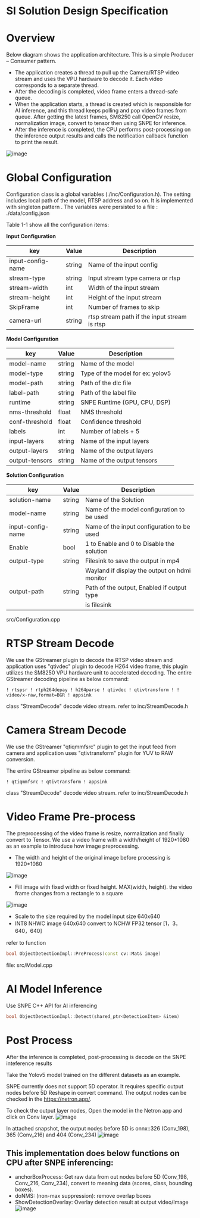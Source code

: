 # SI Solution Design Specification

#  Overview
Below diagram shows the application architecture. This is a simple Producer – Consumer pattern. 
- The application creates a thread to pull up the Camera/RTSP video stream and uses the VPU hardware to decode it. Each video corresponds to a separate thread.
- After the decoding is completed, video frame enters a thread-safe queue.
- When the application starts, a thread is created which is responsible for AI inference, and this thread keeps polling and pop video frames from queue. After getting the latest frames, SM8250 call OpenCV resize, normalization image, convert to tensor then using SNPE for inference.
- After the inference is completed, the CPU performs post-processing on the inference output results and calls the notification callback function to print the result.

![image](https://github.com/quic/sample-apps-for-robotics-platforms/assets/131336334/49da5963-b55d-4c6f-bcbd-2a0f62bbf287)

#  Global Configuration

Configuration class is a global variables (./inc/Configuration.h). The setting includes local path of the model, RTSP address and so on. It is implemented with  singleton pattern . The variables were persisted to a file : ./data/config.json

Table 1-1 show all the configuration items:

**Input Configuration**

| key                      | Value  | Description                                    |
| ------------------------ | -----  | ---------------------------------------------- |
| input-config-name        | string | Name of the input config                       |
| stream-type              | string | Input stream type camera or rtsp               |
| stream-width             | int    | Width of the input stream                      |
| stream-height            | int    | Height of the input stream                     |
| SkipFrame                | int    | Number of frames to skip                       |
| camera-url               | string | rtsp stream path if the input stream is rtsp   |

**Model Configuration**

| key                      | Value  | Description                                    |
| ------------------------ | -----  | ---------------------------------------------- |
| model-name               | string | Name of the model                              |
| model-type               | string | Type of the model for ex: yolov5               |
| model-path               | string | Path of the dlc file                           |
| label-path               | string | Path of the label file                         |
| runtime                  | string | SNPE Runtime (GPU, CPU, DSP)                   |
| nms-threshold            | float  | NMS threshold                                  |
| conf-threshold           | float  | Confidence threshold                           |
| labels                   | int    | Number of labels + 5                           |
| input-layers             | string | Name of the input layers                       |
| output-layers            | string | Name of the output layers                      |
| output-tensors           | string | Name of the output tensors                     |


**Solution Configuration**


| key                      | Value  | Description                                    |
| ------------------------ | -----  | ---------------------------------------------- |
| solution-name            | string | Name of the Solution                           |
| model-name               | string | Name of the model configuration to be used     |
| input-config-name        | string | Name of the input configuration to be used     |
| Enable                   | bool   | 1 to Enable and 0 to Disable the solution      |
| output-type              | string | Filesink to save the output in mp4             |
|                          |        | Wayland if display the output on hdmi monitor  |
| output-path              | string | Path of the output, Enabled if output type     |
|                          |        | is filesink                                    |

src/Configuration.cpp

#  RTSP Stream Decode
We use the GStreamer plugin to decode the RTSP video stream and application uses "qtivdec" plugin to decode H264 video frame, this plugin utilizes the SM8250 VPU hardware unit to accelerated decoding. 
The entire GStreamer decoding pipeline as below command:

```console
! rtspsr ! rtph264depay ! h264parse ! qtivdec ! qtivtransform ! ! video/x-raw,format=BGR ! appsink
```

class "StreamDecode"  decode video stream. refer to inc/StreamDecode.h

#  Camera Stream Decode
We use the GStreamer "qtiqmmfsrc" plugin to get the input feed from camera and application uses "qtivtransform" plugin for YUV to RAW conversion.

The entire GStreamer pipeline as below command:

```console
! qtiqmmfsrc ! qtivtransform ! appsink
```

class "StreamDecode"  decode video stream. refer to inc/StreamDecode.h

# Video Frame Pre-process
The preprocessing of the video frame is resize, normalization and finally convert to Tensor.
We use a video frame with a width/height of 1920*1080 as an example to introduce  how image preprocessing.

- The width and height of the original image before processing is 1920*1080
 
![image](https://github.com/quic/sample-apps-for-robotics-platforms/assets/131336334/e971dbd2-1a30-45d2-a442-1a621cfe72b0)

- Fill image with fixed width or fixed height. MAX(width, height). the video frame changes from a rectangle to a square

![image](https://github.com/quic/sample-apps-for-robotics-platforms/assets/131336334/25029d90-b4fe-4833-b300-c80ed760de28)

 - Scale to the size required by the model input size 640x640
 - INT8  NHWC image 640x640 convert to NCHW FP32 tensor [1，3，640，640] 

 refer to function
 ```C++
bool ObjectDetectionImpl::PreProcess(const cv::Mat& image)
```
  file: src/Model.cpp

#  AI Model Inference

Use SNPE C++ API for AI inferencing

```C++
bool ObjectDetectionImpl::Detect(shared_ptr<DetectionItem> &item)
```

# Post Process
After the inference is completed, post-processing is decode on the SNPE inteference results

Take the Yolov5 model trained on the different datasets as an example.

SNPE currently does not support 5D operator. It requires specific output nodes before 5D Reshape in convert command. The output nodes can be checked in the https://netron.app/.

To check the output layer nodes, Open the model in the Netron app and click on Conv layer.
![image](https://github.com/quic/sample-apps-for-robotics-platforms/assets/131336334/4c8afc19-335d-4897-a23e-fbc5d53316a8)

In attached snapshot, the output nodes before 5D is onnx::326 (Conv_198), 365 (Conv_216) and 404 (Conv_234)
![image](https://github.com/quic/sample-apps-for-robotics-platforms/assets/131336334/76c5ffd5-97f5-41c1-afcd-b1983c96ad86)

## This implementation does below functions on CPU after SNPE inferencing:
* anchorBoxProcess: 
Get raw data from out nodes before 5D (Conv_198, Conv_216, Conv_234), convert to meaning data (scores, class, bounding boxes).
* doNMS: (non-max suppression): remove overlap boxes
* ShowDetectionOverlay: Overlay detection result at output video/Image
![image](https://github.com/quic/sample-apps-for-robotics-platforms/assets/131336334/76f1d52e-3709-4511-a2a3-f0a37bbbcacc)
